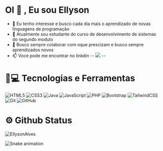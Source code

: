 # OI 👋 , Eu sou Ellyson 


- 👀 Eu tenho interesse e busco cada dia mais o aprendizado de novas linguagens de programação
- 🌱 Atualmente sou estudante do curso de desenvolvimento de sistemas do segundo modulo
- 💞️ Busco sempre colaborar com oque prescizam e busco sempre aprendizados novos
- 📫 Voce pode me encontrar no linkdin -- <a href="https://www.linkedin.com/in/ellyson-alves-816679203/" target="_blank"><img src="https://img.shields.io/badge/-LinkedIn-%230077B5?style=for-the-badge&logo=linkedin&logoColor=white" target="_blank"></a>     --

  
# 🚀💻 Tecnologias e Ferramentas 
  
  ![HTML5](https://img.shields.io/badge/html5-%23E34F26.svg?logo=html5&logoColor=white) ![CSS3](https://img.shields.io/badge/css3-%231572B6.svg?logo=css3&logoColor=white) ![Java](https://img.shields.io/badge/java-%23ED8B00.svg?logo=java&logoColor=white) ![JavaScript](https://img.shields.io/badge/javascript-%23323330.svg?logo=javascript&logoColor=%23F7DF1E) ![PHP](https://img.shields.io/badge/php-%23777BB4.svg?logo=php&logoColor=white) ![Bootstrap](https://img.shields.io/badge/bootstrap-%23563D7C.svg?logo=bootstrap&logoColor=white) ![TailwindCSS](https://img.shields.io/badge/tailwindcss-%2338B2AC.svg?logo=tailwind-css&logoColor=white) ![Git](https://img.shields.io/badge/git-%23F05033.svg?logo=git&logoColor=white) ![GitHub](https://img.shields.io/badge/github-%23121011.svg?logo=github&logoColor=white) 
  
  
# ⚙️ Github Status 

![EllysonAlves](https://github-readme-stats.vercel.app/api?username=EllysonAlves&hide=contribs,prs)



![Snake animation](https://github.com/EllysonAlves/EllysonAlves/blob/output/github-contribution-grid-snake.svg)


